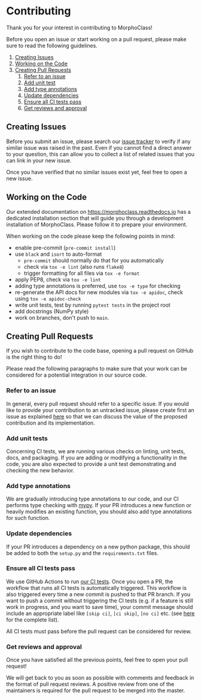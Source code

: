 # Contributing
Thank you for your interest in contributing to MorphoClass!

Before you open an issue or start working on a pull request, please make sure
to read the following guidelines.

1. [Creating Issues](#creating-issues)
1. [Working on the Code](#working-on-the-code)
1. [Creating Pull Requests](#creating-pull-requests)
    1. [Refer to an issue](#refer-to-an-issue)
    1. [Add unit test](#add-unit-tests)
    1. [Add type annotations](#add-type-annotations)
    1. [Update dependencies](#update-dependencies)
    1. [Ensure all CI tests pass](#ensure-all-ci-tests-pass)
    1. [Get reviews and approval](#get-reviews-and-approval)


## Creating Issues
Before you submit an issue, please search our [issue
tracker](https://github.com/BlueBrain/morphoclass/issues) to verify if any
similar issue was raised in the past. Even if you cannot find a direct answer
to your question, this can allow you to collect a list of related issues that
you can link in your new issue.

Once you have verified that no similar issues exist yet, feel free to open a
new issue.

## Working on the Code
Our extended documentation on https://morphoclass.readthedocs.io has a
dedicated installation section that will guide you through a development
installation of MorphoClass. Please follow it to prepare your environment.

When working on the code please keep the following points in mind:

* enable pre-commit (`pre-commit install`)
* use `black` and `isort` to auto-format
	* `pre-commit` should normally do that for you automatically
	* check via `tox -e lint` (also runs `flake8`)
	* trigger formatting for all files via `tox -e format`
* apply PEP8, check via `tox -e lint`
* adding type annotations is preferred, use `tox -e type` for checking
* re-generate the API docs for new modules via `tox -e apidoc`, check using `tox -e apidoc-check`
* write unit tests, test by running `pytest tests` in the project root
* add docstrings (NumPy style)
* work on branches, don't push to `main`.

## Creating Pull Requests
If you wish to contribute to the code base, opening a pull request on GitHub is
the right thing to do!

Please read the following paragraphs to make sure that your work can be
considered for a potential integration in our source code.

### Refer to an issue
In general, every pull request should refer to a specific issue. If you would
like to provide your contribution to an untracked issue, please create first an
issue as explained [here](#creating-issues) so that we can discuss the value of
the proposed contribution and its implementation.

### Add unit tests
Concerning CI tests, we are running various checks on linting, unit tests,
docs, and packaging. If you are adding or modifying a functionality in the
code, you are also expected to provide a unit test demonstrating and checking
the new behavior.

### Add type annotations
We are gradually introducing type annotations to our code, and our CI performs
type checking with [mypy](https://mypy.readthedocs.io/en/stable/index.html). If
your PR introduces a new function or heavily modifies an existing function, you
should also add type annotations for such function.

### Update dependencies
If your PR introduces a dependency on a new python package, this should be
added to both the `setup.py` and the `requirements.txt` files.

### Ensure all CI tests pass
We use GitHub Actions to run [our CI
tests](https://github.com/BlueBrain/morphoclass/actions?query=workflow%3A%22ci+testing%22).
Once you open a PR, the workflow that runs all CI tests is automatically
triggered. This workflow is also triggered every time a new commit is pushed to
that PR branch. If you want to push a commit without triggering the CI tests
(e.g. if a feature is still work in progress, and you want to save time), your
commit message should include an appropriate label like `[skip ci]`, `[ci
skip]`, `[no ci]` etc. (see
[here](https://github.blog/changelog/2021-02-08-github-actions-skip-pull-request-and-push-workflows-with-skip-ci/)
for the complete list).

All CI tests must pass before the pull request can be considered for review.

### Get reviews and approval
Once you have satisfied all the previous points, feel free to open your pull
request!

We will get back to you as soon as possible with comments and feedback in the
format of pull request reviews. A positive review from one of the maintainers
is required for the pull request to be merged into the master.
